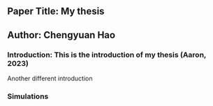 ## Paper Title: My thesis
## Author: Chengyuan Hao
### Introduction: This is the introduction of my thesis (Aaron, 2023) 

Another different introduction

### Simulations
